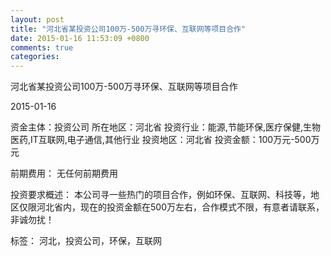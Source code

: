 ```yaml
---
layout: post
title: "河北省某投资公司100万-500万寻环保、互联网等项目合作"
date: 2015-01-16 11:53:09 +0800
comments: true
categories: 
---
```

河北省某投资公司100万-500万寻环保、互联网等项目合作



2015-01-16

资金主体：投资公司
所在地区：河北省
投资行业：能源,节能环保,医疗保健,生物医药,IT互联网,电子通信,其他行业
投资地区：河北省
投资金额：100万元-500万元

前期费用：
无任何前期费用

投资要求概述：
本公司寻一些热门的项目合作，例如环保、互联网、科技等，地区仅限河北省内，现在的投资金额在500万左右，合作模式不限，有意者请联系，非诚勿扰！

标签：
河北，投资公司，环保，互联网

